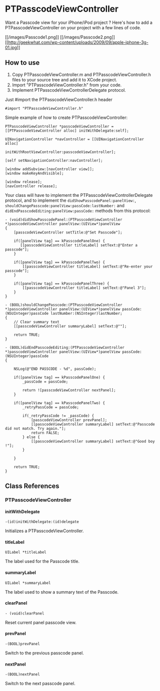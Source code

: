 PTPasscodeViewController
========================

Want a Passcode view for your iPhone/iPod project ? 
Here's how to add a PTPasscodeViewController on your project with a few lines of code.

[[/images/Passcode1.png]]
[[/images/Passcode2.png]]
[[http://geekwhat.com/wp-content/uploads/2009/09/apple-iphone-3g-01.jpg]]


How to use
----------

1. Copy PTPasscodeViewController.m and PTPasscodeViewController.h files to your source tree and add it to XCode project.
2. Import "PTPasscodeViewController.h" from your code.
3. Implement PTPasscodeViewControllerDelegate protocol.


Just #import the PTPasscodeViewController.h header

`#import "PTPasscodeViewController.h"`


Simple example of how to create PTPasscodeViewController:

    PTPasscodeViewController *passcodeViewController = [[PTPasscodeViewController alloc] initWithDelegate:self];

    UINavigationController *navController = [[UINavigationController alloc]
                                 initWithRootViewController:passcodeViewController];

    [self setNavigationController:navController];

    [window addSubview:[navController view]];
    [window makeKeyAndVisible];

    [window release];
    [navController release];

Your class will have to implement the PTPasscodeViewControllerDelegate protocol, and to implement the `didShowPasscodePanel:panelView:`, `shouldChangePasscode:panelView:passCode:lastNumber:` and `didEndPasscodeEditing:panelView:passCode:` methods from this protocol:

    - (void)didShowPasscodePanel:(PTPasscodeViewController *)passcodeViewController panelView:(UIView*)panelView
    {
        [passcodeViewController setTitle:@"Set Passcode"];
        
        if([panelView tag] == kPasscodePanelOne) {
           [[passcodeViewController titleLabel] setText:@"Enter a passcode"];
        }

        if([panelView tag] == kPasscodePanelTwo) {
            [[passcodeViewController titleLabel] setText:@"Re-enter your passcode"];
        }

        if([panelView tag] == kPasscodePanelThree) {
            [[passcodeViewController titleLabel] setText:@"Panel 3"];
        }
    }

    - (BOOL)shouldChangePasscode:(PTPasscodeViewController *)passcodeViewController panelView:(UIView*)panelView passCode:(NSUInteger)passCode lastNumber:(NSInteger)lastNumber;
    {
        // Clear summary text
        [[passcodeViewController summaryLabel] setText:@""];

        return TRUE;
    }

    - (BOOL)didEndPasscodeEditing:(PTPasscodeViewController *)passcodeViewController panelView:(UIView*)panelView passCode:(NSUInteger)passCode
    {
        
        NSLog(@"END PASSCODE - %d", passCode);
        
        if([panelView tag] == kPasscodePanelOne) {
            _passCode = passCode;
            
            return ![passcodeViewController nextPanel];
        }

        if([panelView tag] == kPasscodePanelTwo) {
            _retryPassCode = passCode;
            
            if(_retryPassCode != _passCode) {
                [passcodeViewController prevPanel];
                [[passcodeViewController summaryLabel] setText:@"Passcode did not match. Try again."];
                return FALSE;
            } else {
                [[passcodeViewController summaryLabel] setText:@"Good boy !"];    
            }
            
        }
        
        return TRUE;
    }


Class References
----------------

### PTPasscodeViewController

#### initWithDelegate

`-(id)initWithDelegate:(id)delegate`

Initializes a PTPasscodeViewController.

#### titleLabel

`UILabel *titleLabel`

The label used for the Passcode title.

#### summaryLabel

`UILabel *summaryLabel`

The label used to show a summary text of the Passcode.

#### clearPanel

`- (void)clearPanel`

Reset current panel passcode view.

#### prevPanel

`-(BOOL)prevPanel`

Switch to the previous passcode panel.

#### nextPanel

`-(BOOL)nextPanel`

Switch to the next passcode panel.
